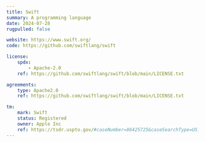 ```yaml
---
title: Swift
summary: A programming language
date: 2024-07-28
rugpulled: false

website: https://www.swift.org/
code: https://github.com/swiftlang/swift

license:
    spdx:
        - Apache-2.0
    ref: https://github.com/swiftlang/swift/blob/main/LICENSE.txt

agreements:
    type: Apache2.0
    ref: https://github.com/swiftlang/swift/blob/main/LICENSE.txt

tm:
    mark: Swift
    status: Registered
    owner: Apple Inc
    ref: https://tsdr.uspto.gov/#caseNumber=86425725&caseSearchType=US_APPLICATION&caseType=DEFAULT&searchType=statusSearch
---
```

